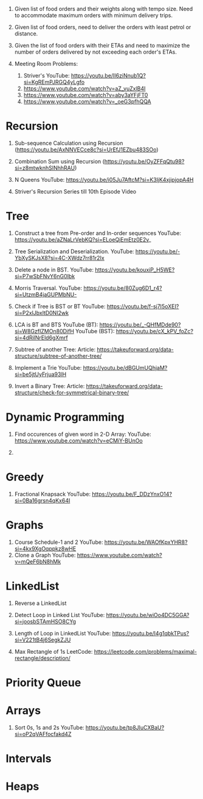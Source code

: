 1. Given list of food orders and their weights along with tempo size. Need to accommodate maximum orders with minimum delivery trips.

2. Given list of food orders, need to deliver the orders with least petrol or distance.

3. Given the list of food orders with their ETAs and need to maximize the number of orders delivered by not exceeding each order's ETAs.

4. Meeting Room Problems:
   1. Striver's YouTube: https://youtu.be/II6ziNnub1Q?si=KgREmPJRGQ4yLgfo
   2. https://www.youtube.com/watch?v=aZ_vuZxlB4I
   3. https://www.youtube.com/watch?v=aby3aYFjFT0
   4. https://www.youtube.com/watch?v=_oeG3pfhQQA

# Recursion
   1. Sub-sequence Calculation using Recursion (https://youtu.be/AxNNVECce8c?si=UrEfJ1EZbu483SOo)
   
   2. Combination Sum using Recursion (https://youtu.be/OyZFFqQtu98?si=z8mtwknhSINhhRAU)
   
   3. N Queens
      YouTube: https://youtu.be/i05Ju7AftcM?si=K3ljK4xjipjopA4H

   4. Striver's Recursion Series till 10th Episode Video

# Tree
   1. Construct a tree from Pre-order and In-order sequences
      YouTube: https://youtu.be/aZNaLrVebKQ?si=ELoeQjEmEtz0E2v_

   2. Tree Serialization and Deserialization.
       YouTube: https://youtu.be/-YbXySKJsX8?si=4C-XWdz7rr81r2Ix

   3. Delete a node in BST.
      YouTube: https://youtu.be/kouxiP_H5WE?si=P7wSbFNvY6nG0Ibk

   4. Morris Traversal.
      YouTube: https://youtu.be/80Zug6D1_r4?si=UtzmB4jaGUPMbNU-

   5. Check if Tree is BST or BT
       YouTube: https://youtu.be/f-sj7I5oXEI?si=P2xlJbxltD0NI2wk

   6. LCA is BT and BTS
       YouTube (BT): https://youtu.be/_-QHfMDde90?si=W8GzfIZMOn80DifH
       YouTube (BST): https://youtu.be/cX_kPV_foZc?si=4dRilNrEld6gXmrf

   
   7. Subtree of another Tree:
      Article: https://takeuforward.org/data-structure/subtree-of-another-tree/

   8. Implement a Trie
      YouTube: https://youtu.be/dBGUmUQhjaM?si=be5jtUyFrjua93lH

   9. Invert a Binary Tree:
      Article: https://takeuforward.org/data-structure/check-for-symmetrical-binary-tree/

# Dynamic Programming

   1. Find occurences of given word in 2-D Array:
      YouTube: https://www.youtube.com/watch?v=eCMiY-BUnOo

   2. 

# Greedy
   1. Fractional Knapsack
      YouTube: https://youtu.be/F_DDzYnxO14?si=0Ba16grsn4qKx64I

# Graphs
   1. Course Schedule-1 and 2
      YouTube: https://youtu.be/WAOfKpxYHR8?si=4kx9XgOqppkz8wHE
   2. Clone a Graph
      YouTube: https://www.youtube.com/watch?v=mQeF6bN8hMk

# LinkedList

   1. Reverse a LinkedList

   2. Detect Loop in Linked List
      YouTube: https://youtu.be/wiOo4DC5GGA?si=joosbSTAmHSO8CYg

   4. Length of Loop in LinkedList
      YouTube: https://youtu.be/I4g1qbkTPus?si=V221tB4j6SegkZJU
   
   5. Max Rectangle of 1s
      LeetCode: https://leetcode.com/problems/maximal-rectangle/description/

# Priority Queue

# Arrays
   1. Sort 0s, 1s and 2s
      YouTube: https://youtu.be/tp8JIuCXBaU?si=oP2qVAFfocfakd4Z


# Intervals

# Heaps